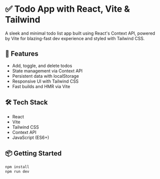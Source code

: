 # ✅ Todo App with React, Vite & Tailwind

A sleek and minimal todo list app built using React's Context API, powered by Vite for blazing-fast dev experience and styled with Tailwind CSS.

## 🚀 Features
- Add, toggle, and delete todos
- State management via Context API
- Persistent data with localStorage
- Responsive UI with Tailwind CSS
- Fast builds and HMR via Vite

## 🛠️ Tech Stack
- React
- Vite
- Tailwind CSS
- Context API
- JavaScript (ES6+)

## 📦 Getting Started
```bash
npm install
npm run dev

